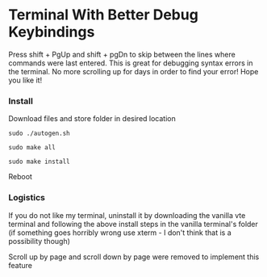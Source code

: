 # Terminal With Better Debug Keybindings
Press shift + PgUp and shift + pgDn to skip between the lines where commands were last entered. This is great for debugging
syntax errors in the terminal. No more scrolling up for days in order to find your error! Hope you like it!

### Install
Download files and store folder in desired location
```
sudo ./autogen.sh
```
```
sudo make all
```
```
sudo make install
```
Reboot

### Logistics
If you do not like my terminal, uninstall it by downloading the vanilla vte terminal and following the above install steps in the vanilla terminal's folder (if something goes horribly wrong use xterm - I don't think that is a possibility though)

Scroll up by page and scroll down by page were removed to implement this feature
